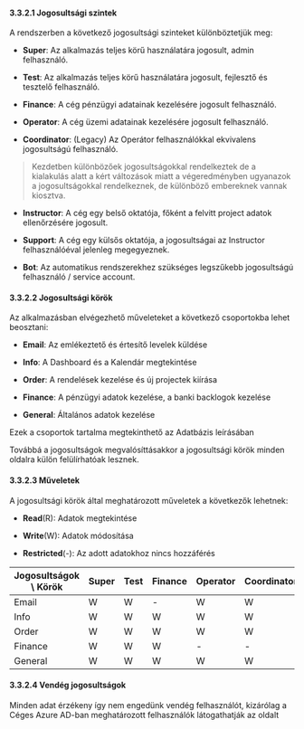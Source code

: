 #### 3.3.2.1 Jogosultsági szintek


A rendszerben a következő jogosultsági szinteket különböztetjük meg:   

- **Super**: Az alkalmazás teljes körű használatára jogosult, admin felhasználó.  

- **Test**: Az alkalmazás teljes körű használatára jogosult, fejlesztő és tesztelő felhasználó.  

- **Finance**: A cég pénzügyi adatainak kezelésére jogosult felhasználó.  

- **Operator**: A cég üzemi adatainak kezelésére jogosult felhasználó.  

- **Coordinator**: (Legacy) Az Operátor felhasználókkal ekvivalens jogosultságú felhasználó.  

> Kezdetben különbözőek jogosultságokkal rendelkeztek de a kialakulás alatt a kért változások miatt a végeredményben ugyanazok a jogosultságokkal rendelkeznek, de különböző embereknek vannak kiosztva.  

- **Instructor**: A cég egy belső oktatója, főként a felvitt project adatok ellenőrzésére jogosult.  

- **Support**: A cég egy külsős oktatója, a jogosultságai az Instructor felhasználóéval jelenleg megegyeznek.  

- **Bot**: Az automatikus rendszerekhez szükséges legszűkebb jogosultságú felhasználó / service account.  


#### 3.3.2.2 Jogosultsági körök


Az alkalmazásban elvégezhető műveleteket a következő csoportokba lehet beosztani:  

- **Email**: Az emlékeztető és értesítő levelek küldése  

- **Info**: A Dashboard és a Kalendár megtekintése  

- **Order**: A rendelések kezelése és új projectek kiírása  

- **Finance**: A pénzügyi adatok kezelése, a banki backlogok kezelése  

- **General**: Általános adatok kezelése  


Ezek a csoportok tartalma megtekinthető az Adatbázis leírásában

Továbbá a jogosultságok megvalósíttásakkor a jogosultsági körök minden oldalra külön felülírhatóak lesznek.


#### 3.3.2.3 Műveletek


A jogosultsági körök által meghatározott műveletek a következők lehetnek:  

- **Read**(R): Adatok megtekintése  

- **Write**(W): Adatok módosítása    

- **Restricted**(-): Az adott adatokhoz nincs hozzáférés  



| Jogosultságok \ Körök         | Super | Test | Finance | Operator | Coordinator | Instructor | Support |
|-------------------------------|-------|------|---------|----------|-------------|------------|---------|
| Email                         |  W    |  W   |   -     |    W     |     W       |     -      |    -    |
| Info                          |  W    |  W   |   W     |    W     |     W       |     R      |    R    |
| Order                         |  W    |  W   |   W     |    W     |     W       |     R      |    R    |
| Finance                       |  W    |  W   |   W     |    -     |     -       |     -      |    -    |
| General                       |  W    |  W   |   W     |    W     |     W       |     R      |    R    |


#### 3.3.2.4 Vendég jogosultságok  


Minden adat érzékeny így nem engedünk vendég felhasználót, kizárólag a Céges Azure AD-ban meghatározott felhasználók látogathatják az oldalt
